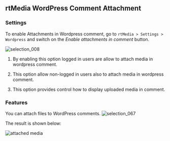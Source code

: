 ##  rtMedia WordPress Comment Attachment

### Settings
To enable Attachments in Wordpress comment, go to `rtMedia > Settings > Wordpress` and switch on the *Enable attachments in comment* button. 

![selection_008](https://cloud.githubusercontent.com/assets/9261540/7984406/a3be8c3e-0ae6-11e5-8c68-264db770dc2b.png)
1. By enabling this option logged in users are allow to attach media in wordpress comment.

2. This option allow non-logged in users also to attach media in wordpress comment.

3. This option provides control how to display uploaded media in comment.

### Features
You can attach files to WordPress comments.
![selection_067](https://cloud.githubusercontent.com/assets/1140051/7629157/1919df88-fa48-11e4-961d-732edb68ddd4.png)


The result is shown below:

![attached media](https://cloud.githubusercontent.com/assets/1140051/7629187/486755ea-fa48-11e4-8f0c-1bd26242e9a9.png)
